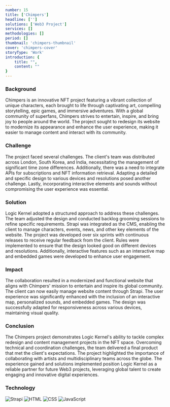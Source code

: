 ```yaml
---
number: 15
title: ['Chimpers']
headline: ['']
solutions: ['Web3 Project']
services: []
methodologies: []
period: []
thumbnail: 'chimpers-thumbnail'
cover: 'chimpers-cover'
storyType: 'Work'
introduction: {
    title: "",
    content: ""
}
---
```


### Background

Chimpers is an innovative NFT project featuring a vibrant collection of unique characters, each brought to life through captivating art, compelling storytelling, epic games, and immersive adventures. With a global community of superfans, Chimpers strives to entertain, inspire, and bring joy to people around the world. The project sought to redesign its website to modernize its appearance and enhance the user experience, making it easier to manage content and interact with its community.

### Challenge

The project faced several challenges. The client's team was distributed across London, South Korea, and India, necessitating the management of significant time zone differences. Additionally, there was a need to integrate APIs for subscriptions and NFT information retrieval. Adapting a detailed and specific design to various devices and resolutions posed another challenge. Lastly, incorporating interactive elements and sounds without compromising the user experience was essential.

### Solution

Logic Kernel adopted a structured approach to address these challenges. The team adjusted the design and conducted backlog grooming sessions to refine specific requirements. Strapi was integrated as the CMS, enabling the client to manage characters, events, news, and other key elements of the website. The project was developed over six sprints with continuous releases to receive regular feedback from the client. Rules were implemented to ensure that the design looked good on different devices and resolutions. Additionally, interactive features such as an interactive map and embedded games were developed to enhance user engagement.

### Impact

The collaboration resulted in a modernized and functional website that aligns with Chimpers' mission to entertain and inspire its global community. The client can now easily manage website content through Strapi. The user experience was significantly enhanced with the inclusion of an interactive map, personalized sounds, and embedded games. The design was successfully adapted for responsiveness across various devices, maintaining visual quality.

### Conclusion

The Chimpers project demonstrates Logic Kernel's ability to tackle complex redesign and content management projects in the NFT space. Overcoming technical and coordination challenges, the team delivered a final product that met the client's expectations. The project highlighted the importance of collaborating with artists and multidisciplinary teams across the globe. The experience gained and solutions implemented position Logic Kernel as a reliable partner for future Web3 projects, leveraging global talent to create engaging and innovative digital experiences.

### Technology

<div class="story_story__mainContent__technologies__v5XXm">
  <div class="story_story__mainContent__technologies__images__6NSg5">
    <div>
      <img loading="lazy" src="/technologies/strapi.svg" alt="Strapi"/>
      <img loading="lazy" src="/technologies/html.svg" alt="HTML"/>
      <img loading="lazy" src="/technologies/css.svg" alt="CSS"/>
      <img loading="lazy" src="/technologies/javascript.svg" alt="JavaScript"/>
    </div>
  </div>
</div>